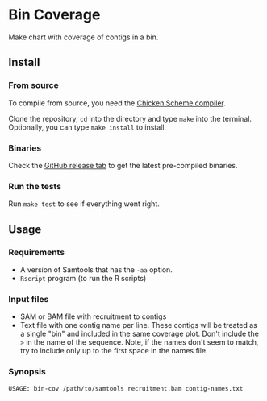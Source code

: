 # Bin Coverage

Make chart with coverage of contigs in a bin.

## Install

### From source

To compile from source, you need the [Chicken Scheme compiler](http://code.call-cc.org/).

Clone the repository, `cd` into the directory and type `make` into the terminal.  Optionally, you can type `make install` to install.

### Binaries

Check the [GitHub release tab](https://github.com/mooreryan/bin_coverage/releases) to get the latest pre-compiled binaries.

### Run the tests

Run `make test` to see if everything went right.

## Usage

### Requirements

- A version of Samtools that has the `-aa` option.
- `Rscript` program (to run the R scripts)

### Input files

- SAM or BAM file with recruitment to contigs
- Text file with one contig name per line. These contigs will be treated as a single "bin" and included in the same coverage plot. Don't include the `>` in the name of the sequence. Note, if the names don't seem to match, try to include only up to the first space in the names file.

### Synopsis

```
USAGE: bin-cov /path/to/samtools recruitment.bam contig-names.txt
```
